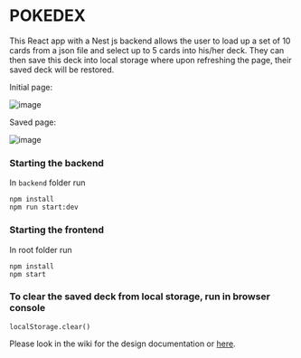 # POKEDEX

This React app with a Nest js backend allows the user to load up a set of 10 cards from a json file and select up to 5 cards into his/her deck. They can then save this deck into local storage where upon refreshing the page, their saved deck will be restored.


Initial page:

![image](https://user-images.githubusercontent.com/125100028/218234326-28c4598b-0352-4839-9c93-ee8ce0968c40.png)


Saved page:

![image](https://user-images.githubusercontent.com/125100028/218234184-dfc33c28-0564-4188-b6d7-a5fa74b92de6.png)


### Starting the backend

In `backend` folder run
```
npm install
npm run start:dev
```

### Starting the frontend

In root folder run
```
npm install
npm start
```


### To clear the saved deck from local storage, run in browser console

```
localStorage.clear()
```

Please look in the wiki for the design documentation or [here](https://github.com/paul-ly-404/pokedex/wiki/Design-Documentation).

